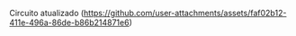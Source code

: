 Circuito atualizado (https://github.com/user-attachments/assets/faf02b12-411e-496a-86de-b86b214871e6)
